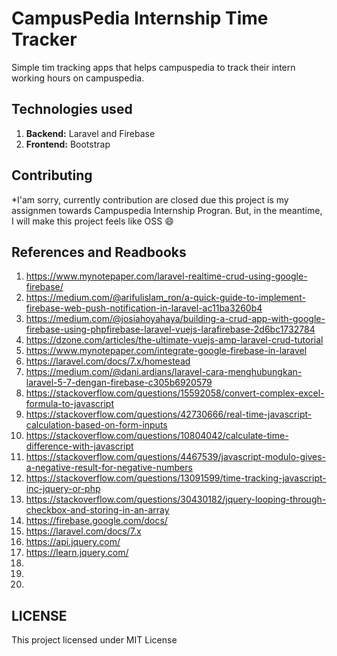 # CampusPedia Internship Time Tracker

Simple tim tracking apps that helps campuspedia to track their intern working hours on campuspedia.

## Technologies used

1. **Backend:** Laravel and Firebase
2. **Frontend:** Bootstrap

## Contributing

*I'am sorry, currently contribution are closed due this project is my assignmen towards Campuspedia Internship Progran. But, in the meantime, I will make this project feels like OSS :smile:

## References and Readbooks

1. https://www.mynotepaper.com/laravel-realtime-crud-using-google-firebase/
2. https://medium.com/@arifulislam_ron/a-quick-guide-to-implement-firebase-web-push-notification-in-laravel-ac11ba3260b4
3. https://medium.com/@josiahoyahaya/building-a-crud-app-with-google-firebase-using-phpfirebase-laravel-vuejs-larafirebase-2d6bc1732784
4. https://dzone.com/articles/the-ultimate-vuejs-amp-laravel-crud-tutorial
5. https://www.mynotepaper.com/integrate-google-firebase-in-laravel
6. https://laravel.com/docs/7.x/homestead
7. https://medium.com/@dani.ardians/laravel-cara-menghubungkan-laravel-5-7-dengan-firebase-c305b6920579
8. https://stackoverflow.com/questions/15592058/convert-complex-excel-formula-to-javascript
9. https://stackoverflow.com/questions/42730666/real-time-javascript-calculation-based-on-form-inputs
10. https://stackoverflow.com/questions/10804042/calculate-time-difference-with-javascript
11. https://stackoverflow.com/questions/4467539/javascript-modulo-gives-a-negative-result-for-negative-numbers
12. https://stackoverflow.com/questions/13091599/time-tracking-javascript-inc-jquery-or-php
13. https://stackoverflow.com/questions/30430182/jquery-looping-through-checkbox-and-storing-in-an-array
14. https://firebase.google.com/docs/
15. https://laravel.com/docs/7.x
16. https://api.jquery.com/
17. https://learn.jquery.com/
18. 
19. 
20. 

## LICENSE

This project licensed under MIT License